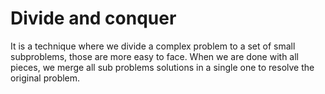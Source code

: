 # Divide and conquer

It is a technique where we divide a complex problem to a set of small subproblems, those are more easy to face. When we are done with all pieces, we merge all sub problems solutions in a single one to resolve the original problem.